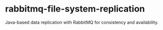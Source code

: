 # rabbitmq-file-system-replication
Java-based data replication with RabbitMQ for consistency and availability.
